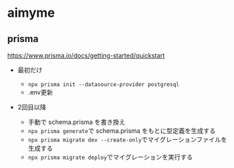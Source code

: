 # aimyme

## prisma

https://www.prisma.io/docs/getting-started/quickstart

- 最初だけ
  - `npx prisma init --datasource-provider postgresql`
  - .env更新

- 2回目以降
  - 手動で schema.prisma を書き換え
  - `npx prisma generate`で schema.prisma をもとに型定義を生成する
  - `npx prisma migrate dev --create-only`でマイグレーションファイルを生成する
  - `npx prisma migrate deploy`でマイグレーションを実行する

